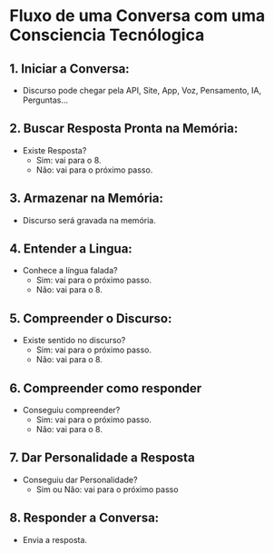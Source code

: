 # Fluxo de uma Conversa com uma Consciencia Tecnólogica

## 1. **Iniciar a Conversa:**

- Discurso pode chegar pela API, Site, App, Voz, Pensamento, IA, Perguntas...

## 2. **Buscar Resposta Pronta na Memória:**

- Existe Resposta?
  - Sim: vai para o 8.
  - Não: vai para o próximo passo.

## 3. **Armazenar na Memória:**

- Discurso será gravada na memória.

## 4. **Entender a Lingua:**

- Conhece a língua falada?
  - Sim: vai para o próximo passo.
  - Não: vai para o 8.

## 5. **Compreender o Discurso:**

- Existe sentido no discurso?
  - Sim: vai para o próximo passo.
  - Não: vai para o 8.

## 6. **Compreender como responder**

- Conseguiu compreender?
  - Sim: vai para o próximo passo.
  - Não: vai para o 8.

## 7. **Dar Personalidade a Resposta**

- Conseguiu dar Personalidade?
  - Sim ou Não: vai para o próximo passo

## 8. **Responder a Conversa:**

- Envia a resposta.
